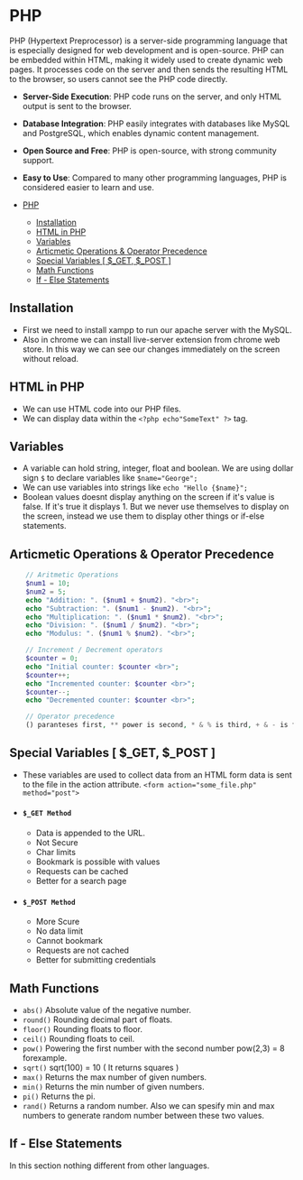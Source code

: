 # PHP

PHP (Hypertext Preprocessor) is a server-side programming language that is especially designed for web development and is open-source. PHP can be embedded within HTML, making it widely used to create dynamic web pages. It processes code on the server and then sends the resulting HTML to the browser, so users cannot see the PHP code directly.

- **Server-Side Execution**: PHP code runs on the server, and only HTML output is sent to the browser.
- **Database Integration**: PHP easily integrates with databases like MySQL and PostgreSQL, which enables dynamic content management.
- **Open Source and Free**: PHP is open-source, with strong community support.
- **Easy to Use**: Compared to many other programming languages, PHP is considered easier to learn and use.

- [PHP](#php)
  - [Installation](#installation)
  - [HTML in PHP](#html-in-php)
  - [Variables](#variables)
  - [Articmetic Operations \& Operator Precedence](#articmetic-operations--operator-precedence)
  - [Special Variables \[ $\_GET, $\_POST \]](#special-variables--_get-_post-)
  - [Math Functions](#math-functions)
  - [If - Else Statements](#if---else-statements)

## Installation

- First we need to install xampp to run our apache server with the MySQL.
- Also in chrome we can install live-server extension from chrome web store. In this way we can see our changes immediately on the screen without reload.

## HTML in PHP

- We can use HTML code into our PHP files.
- We can display data within the `<?php echo"SomeText" ?>` tag.

## Variables

- A variable can hold string, integer, float and boolean. We are using dollar sign `$` to declare variables like `$name="George";`
- We can use variables into strings like `echo "Hello {$name}";`
- Boolean values doesnt display anything on the screen if it's value is false. If it's true it displays 1. But we never use themselves to display on the screen, instead we use them to display other things or if-else statements.

## Articmetic Operations & Operator Precedence

```php
    // Aritmetic Operations
    $num1 = 10;
    $num2 = 5;
    echo "Addition: ". ($num1 + $num2). "<br>";
    echo "Subtraction: ". ($num1 - $num2). "<br>";
    echo "Multiplication: ". ($num1 * $num2). "<br>";
    echo "Division: ". ($num1 / $num2). "<br>";
    echo "Modulus: ". ($num1 % $num2). "<br>";

    // Increment / Decrement operators
    $counter = 0;
    echo "Initial counter: $counter <br>";
    $counter++;
    echo "Incremented counter: $counter <br>";
    $counter--;
    echo "Decremented counter: $counter <br>";

    // Operator precedence
    () paranteses first, ** power is second, * & % is third, + & - is fourth
```

## Special Variables [ $_GET, $_POST ]

- These variables are used to collect data from an HTML form data is sent to the file in the action attribute. `<form action="some_file.php" method="post">`
- #### `$_GET Method`
  - Data is appended to the URL.
  - Not Secure
  - Char limits
  - Bookmark is possible with values
  - Requests can be cached
  - Better for a search page
- #### `$_POST Method`
  - More Scure
  - No data limit
  - Cannot bookmark
  - Requests are not cached
  - Better for submitting credentials

## Math Functions

- `abs()` Absolute value of the negative number.
- `round()` Rounding decimal part of floats.
- `floor()` Rounding floats to floor.
- `ceil()` Rounding floats to ceil.
- `pow()` Powering the first number with the second number pow(2,3) = 8 forexample.
- `sqrt()` sqrt(100) = 10 ( It returns squares )
- `max()` Returns the max number of given numbers.
- `min()` Returns the min number of given numbers.
- `pi()` Returns the pi.
- `rand()` Returns a random number. Also we can spesify min and max numbers to generate random number between these two values.

## If - Else Statements
In this section nothing different from other languages.
